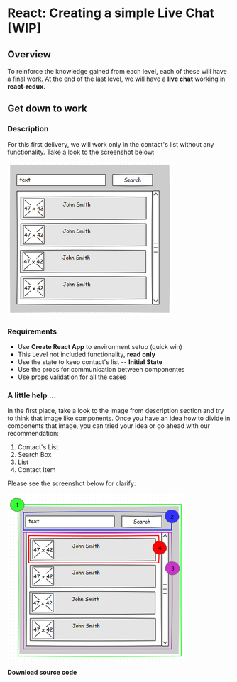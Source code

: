 
# React: Creating a simple Live Chat [WIP]

## Overview
To reinforce the knowledge gained from each level, each of these will have a final work. At the end of the last level, we will have a **live chat** working in **react-redux**.

## Get down to work

### Description
For this first delivery, we will work only in the contact's list without any functionality. Take a look to the screenshot below:

![](./assets/contacts-list.PNG)

### Requirements
* Use **Create React App** to environment setup (quick win)
* This Level not included functionality, **read only**
* Use the state to keep contact's list -- **Initial State**
* Use the props for communication between componentes
* Use props validation for all the cases

### A little help ...
In the first place, take a look to the image from description section and try to think that image like components. Once you have an idea how to divide in components that image, you can tried your idea or go ahead with our recommendation:

 1. Contact's List
 2. Search Box
 3. List
 4. Contact Item

Please see the screenshot below for clarify:

![](./assets/contacts-list-separate-components.PNG)

**Download source code**